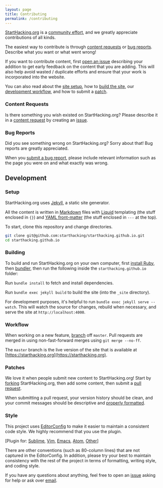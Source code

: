 ```yaml
---
layout: page
title: Contributing
permalink: /contributing
---
```


[StartHacking.org][starthacking] is a [community effort][contributors], and we greatly
appreciate contributions of all kinds.

The easiest way to contribute is through [content requests](#content-requests) or
[bug reports](#bug-reports). Describe what you want or what went wrong!

If you want to contribute content, first [open an issue][issue] describing
your addition to get early feedback on the content that you are adding.
This will also help avoid wasted / duplicate efforts and ensure that
your work is incorporated into the website.

You can also read about the [site setup](#setup), how to [build the
site](#building), our [development workflow](#development-workflow),
and how to submit a [patch](#patches).

### Content Requests

Is there something you wish existed on StartHacking.org?
Please describe it in a [content request][issue] by creating an
[issue](issue-guide).

### Bug Reports

Did you see something wrong on StartHacking.org? Sorry about that! Bug reports
are greatly appreciated.

When you [submit a bug report][issue], please include relevant information such
as the page you were on and what exactly was wrong.

## Development

### Setup

StartHacking.org uses [Jekyll][jekyll], a static site generator.

All the content is written in [Markdown][markdown] files with [Liquid][liquid]
templating (the stuff enclosed in `{}`) and [YAML front-matter][yaml] (the
stuff enclosed in `---` at the top).

To start, clone this repository and change directories.

```bash
git clone git@github.com:starthacking/starthacking.github.io.git
cd starthacking.github.io
```

### Building

To build and run StartHacking.org on your own computer, first [install
Ruby][ruby], then [bundler][bundler], then run the following inside the
`starthacking.github.io` folder:

Run `bundle install` to fetch and install dependencies.

Run `bundle exec jekyll build` to build the site (into the `_site` directory).

For development purposes, it's helpful to run `bundle exec jekyll serve
--watch`. This will watch the source for changes, rebuild when necessary, and
serve the site at `http://localhost:4000`.

### Workflow

When working on a new feature, [branch][help-branch] off `master`. Pull
requests are merged in using non-fast-forward merges using `git merge --no-ff`.

The `master` branch is the live version of the site that is available at
[https://starthacking.org](https://starthacking.org).

### Patches

We love it when people submit new content to StartHacking.org! Start by
[forking][fork] StartHacking.org, then add some content, then submit a [pull
request][help-pr].

When submitting a pull request, your version history should be clean, and
your commit messages should be descriptive and [properly
formatted][commit-message-formatting].

### Style

This project uses [EditorConfig][editorconfig] to make it easier to maintain
a consistent code style. We highly recommend that you use the plugin.

[Plugin for: [Sublime][ec-sublime], [Vim][ec-vim], [Emacs][ec-emacs],
[Atom][ec-atom], [Other][editorconfig]]

There are other conventions (such as 80-column lines) that are not captured
in the EditorConfig. In addition, please try your best to maintain
consistency with the rest of the project in terms of formatting, writing
style, and coding style.

If you have any questions about anything, feel free to open an [issue][issue]
asking for help or ask over [email][email].

[issue]: https://github.com/starthacking/starthacking.github.io/issues
[fork]: https://github.com/starthacking/starthacking.github.io/fork
[editorconfig]: http://editorconfig.org/
[commit-message-formatting]: http://tbaggery.com/2008/04/19/a-note-about-git-commit-messages.html
[email]: mailto:team@hackmit.org
[jekyll]: http://jekyllrb.com/
[ruby]: https://www.ruby-lang.org/en/documentation/installation/
[bundler]: http://bundler.io/
[contributors]: README.md#contributors
[starthacking]: http://starthacking.org
[issue-guide]: https://guides.github.com/features/issues/
[markdown]: https://guides.github.com/features/mastering-markdown/
[liquid]: https://shopify.github.io/liquid/basics/introduction/
[yaml]: https://jekyllrb.com/docs/frontmatter/
[help-pr]: https://help.github.com/articles/using-pull-requests/
[help-branch]: https://git-scm.com/book/en/v2/Git-Branching-Branches-in-a-Nutshell
[ec-sublime]: https://github.com/sindresorhus/editorconfig-sublime#readme
[ec-vim]: https://github.com/editorconfig/editorconfig-vim#readme
[ec-emacs]: https://github.com/editorconfig/editorconfig-emacs#readme
[ec-atom]: https://github.com/sindresorhus/atom-editorconfig#readme

<!--
A good chunk of this guide came from Dotbot's contributing guide:
https://github.com/anishathalye/dotbot/blob/master/CONTRIBUTING.md
-->
